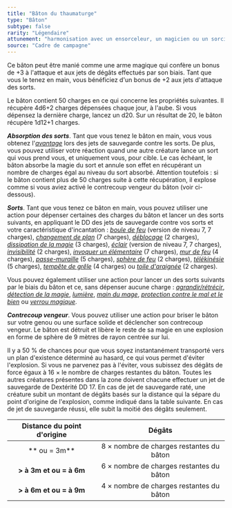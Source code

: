 ```yaml
---
title: "Bâton du thaumaturge"
type: "Bâton"
subtype: false
rarity: "Légendaire"
attunement: "harmonisation avec un ensorceleur, un magicien ou un sorcier exigée"
source: "Cadre de campagne"
---
```

Ce bâton peut être manié comme une arme magique qui confère un bonus de +3 à l'attaque et aux jets de dégâts effectués par son biais. Tant que vous le tenez en main, vous bénéficiez d'un bonus de +2 aux jets d'attaque des sorts.

Le bâton contient 50 charges en ce qui concerne les propriétés suivantes. Il récupère 4d6+2 charges dépensées chaque jour, à l'aube. Si vous dépensez la dernière charge, lancez un d20. Sur un résultat de 20, le bâton récupère 1d12+1 charges.

***Absorption des sorts***. Tant que vous tenez le bâton en main, vous vous obtenez l'[_avantage_](/utiliser-les-caracteristiques/#avantage-et-desavantage) lors des jets de sauvegarde contre les sorts. De plus, vous pouvez utiliser votre réaction quand une autre créature lance un sort qui vous prend vous, et uniquement vous, pour cible. Le cas échéant, le bâton absorbe la magie du sort et annule son effet en récupérant un nombre de charges égal au niveau du sort absorbé. Attention toutefois : si le bâton contient plus de 50 charges suite à cette récupération, il explose comme si vous aviez activé le contrecoup vengeur du bâton (voir ci-dessous).

***Sorts***. Tant que vous tenez ce bâton en main, vous pouvez utiliser une action pour dépenser certaines des charges du bâton et lancer un des sorts suivants, en appliquant le DD des jets de sauvegarde contre vos sorts et votre caractéristique d'incantation : [_boule de feu_](/grimoire/boule-de-feu) (version de niveau 7, 7 charges), [_changement de plan_](/grimoire/changement-de-plan) (7 charges), [_déblocage_](/grimoire/deblocage) (2 charges), [_dissipation de la magie_](/grimoire/dissipation-de-la-magie) (3 charges), [_éclair_](/grimoire/eclair) (version de niveau 7, 7 charges), [_invisibilité_](/grimoire/invisibilite) (2 charges), [_invoquer un élémentaire_](/grimoire/invoquer-un-elementaire) (7 charges), [_mur de feu_](/grimoire/mur-de-feu) (4 charges), [_passe-muraille_](/grimoire/passe-muraille) (5 charges), [_sphère de feu_](/grimoire/sphere-de-feu) (2 charges), [_télékinésie_](/grimoire/telekinesie) (5 charges), [_tempête de grêle_](/grimoire/tempete-de-grele) (4 charges) ou [_toile d'araignée_](/grimoire/toile-d-araignee) (2 charges).

Vous pouvez également utiliser une action pour lancer un des sorts suivants par le biais du bâton et ce, sans dépenser aucune charge : [_agrandir/rétrécir_](/grimoire/agrandir-retrecir), [_détection de la magie_](/grimoire/detection-de-la-magie), [_lumière_](/grimoire/lumiere), [_main du mage_](/grimoire/main-du-mage), [_protection contre le mal et le bien_](/grimoire/protection-contre-le-mal-et-le-bien/) ou [_verrou magique_](/grimoire/verrou-magique).

***Contrecoup vengeur***. Vous pouvez utiliser une action pour briser le bâton sur votre genou ou une surface solide et déclencher son contrecoup vengeur. Le bâton est détruit et libère le reste de sa magie en une explosion en forme de sphère de 9 mètres de rayon centrée sur lui.

Il y a 50 % de chances pour que vous soyez instantanément transporté vers un plan d'existence déterminé au hasard, ce qui vous permet d'éviter l'explosion. Si vous ne parvenez pas à l'éviter, vous subissez des dégâts de force égaux à 16 × le nombre de charges restantes du bâton. Toutes les autres créatures présentes dans la zone doivent chacune effectuer un jet de sauvegarde de Dextérité DD 17. En cas de jet de sauvegarde raté, une créature subit un montant de dégâts basés sur la distance qui la sépare du point d'origine de l'explosion, comme indiqué dans la table suivante. En cas de jet de sauvegarde réussi, elle subit la moitié des dégâts seulement.

|Distance du point d'origine|Dégâts|
|:-:|:-:|
|** ou = 3m**|8 × nombre de charges restantes du bâton|
|**&gt; à 3m et  ou = à 6m**|6 × nombre de charges restantes du bâton|
|**&gt; à 6m et  ou = à 9m**|4 × nombre de charges restantes du bâton|
